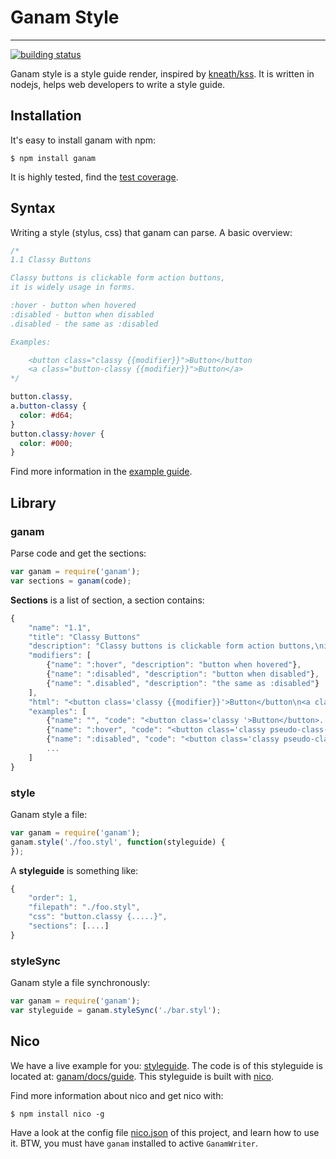 # Ganam Style

-------------

[![building status](https://secure.travis-ci.org/lepture/ganam.png?branch=master)](https://travis-ci.org/lepture/ganam)


Ganam style is a style guide render, inspired by [kneath/kss](https://github.com/kneath/kss).
It is written in nodejs, helps web developers to write a style guide.


## Installation

It's easy to install ganam with npm:

```
$ npm install ganam
```

It is highly tested, find the [test coverage](http://lab.lepture.com/ganam/coverage).

## Syntax

Writing a style (stylus, css) that ganam can parse. A basic overview:

```css
/*
1.1 Classy Buttons

Classy buttons is clickable form action buttons,
it is widely usage in forms.

:hover - button when hovered
:disabled - button when disabled
.disabled - the same as :disabled

Examples:

    <button class="classy {{modifier}}">Button</button
    <a class="button-classy {{modifier}}">Button</a>
*/

button.classy,
a.button-classy {
  color: #d64;
}
button.classy:hover {
  color: #000;
}
```

Find more information in the [example guide](https://github.com/lepture/ganam/blob/master/docs/guide).


## Library

### ganam

Parse code and get the sections:

```javascript
var ganam = require('ganam');
var sections = ganam(code);
```

**Sections** is a list of section, a section contains:

```javascript
{
    "name": "1.1",
    "title": "Classy Buttons"
    "description": "Classy buttons is clickable form action buttons,\nit is widely usage in forms.",
    "modifiers": [
        {"name": ":hover", "description": "button when hovered"},
        {"name": ":disabled", "description": "button when disabled"},
        {"name": ".disabled", "description": "the same as :disabled"}
    ],
    "html": "<button class='classy {{modifier}}'>Button</button\n<a class='button-classy {{modifier}}'>Button</a>",
    "examples": [
        {"name": "", "code": "<button class='classy '>Button</button>......"},
        {"name": ":hover", "code": "<button class='classy pseudo-class-hover'>Button</button>......"},
        {"name": ":disabled", "code": "<button class='classy pseudo-class-disabled'>Button</button>......"},
        ...
    ]
}
```


### style

Ganam style a file:

```javascript
var ganam = require('ganam');
ganam.style('./foo.styl', function(styleguide) {
});
```

A **styleguide** is something like:

```javascript
{
    "order": 1,
    "filepath": "./foo.styl",
    "css": "button.classy {.....}",
    "sections": [....]
}
```

### styleSync

Ganam style a file synchronously:

```javascript
var ganam = require('ganam');
var styleguide = ganam.styleSync('./bar.styl');
```

## Nico

We have a live example for you: [styleguide](http://lab.lepture.com/ganam/guide/buttons).
The code is of this styleguide is located at: [ganam/docs/guide](https://github.com/lepture/ganam/blob/master/docs/guide).
This styleguide is built with [nico](http://lab.lepture.com/nico/).

Find more information about nico and get nico with:

```
$ npm install nico -g
```

Have a look at the config file [nico.json](https://github.com/lepture/ganam/blob/master/nico.json) of this project, and learn how to use it. BTW, you must have `ganam` installed to active `GanamWriter`.
